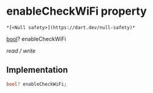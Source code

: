 


# enableCheckWiFi property




    *[<Null safety>](https://dart.dev/null-safety)*


[bool](https://api.flutter.dev/flutter/dart-core/bool-class.html)? enableCheckWiFi
  
_read / write_






## Implementation

```dart
bool? enableCheckWiFi;


```







